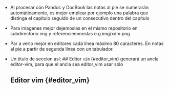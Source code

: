 

* Al procesar con Pandoc y DocBook las notas al pie se numerarán
  automáticamente, es mejor emplear por ejemplo una palabra que
  distinga el capítulo seguido de un consecutivo dentro
  del capítulo

* Para imagenes mejor dejemoslas en el mismo repositorio en subdirectorio img
  y referenciemmoslas e.g img/xdm.png

* Par a verlo mejor en editores cada línea máximo 80 caracteres. 
  En notas al pie a partir de segunda línea con un tabulador.

* Un titulo de seccion así: ## Editor ```vim``` {#editor_vim}
  generará un ancla editor-vim, para que el ancla sea editor_vim usar solo
  ## Editor vim {#editor_vim}


